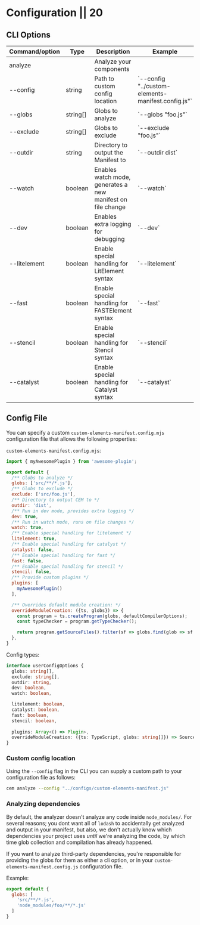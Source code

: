# Configuration || 20

## CLI Options

| Command/option   | Type       | Description                                                 | Example                                                 |
| ---------------- | ---------- | ----------------------------------------------------------- | ------------------------------------------------------- |
| analyze          |            | Analyze your components                                     |                                                         |
| --config         | string     | Path to custom config location                              | \`--config "../custom-elements-manifest.config.js"\`    |
| --globs          | string[]   | Globs to analyze                                            | \`--globs "foo.js"\`                                    |
| --exclude        | string[]   | Globs to exclude                                            | \`--exclude "foo.js"\`                                  |
| --outdir         | string     | Directory to output the Manifest to                         | \`--outdir dist\`                                       |
| --watch          | boolean    | Enables watch mode, generates a new manifest on file change | \`--watch\`                                             |
| --dev            | boolean    | Enables extra logging for debugging                         | \`--dev\`                                               |
| --litelement     | boolean    | Enable special handling for LitElement syntax               | \`--litelement\`                                        |
| --fast           | boolean    | Enable special handling for FASTElement syntax              | \`--fast\`                                              |
| --stencil        | boolean    | Enable special handling for Stencil syntax                  | \`--stencil\`                                           |
| --catalyst       | boolean    | Enable special handling for Catalyst syntax                 | \`--catalyst\`                                          |

## Config File

You can specify a custom `custom-elements-manifest.config.mjs` configuration file that allows the following properties:

`custom-elements-manifest.config.mjs`:
```js
import { myAwesomePlugin } from 'awesome-plugin';

export default {
  /** Globs to analyze */
  globs: ['src/**/*.js'],
  /** Globs to exclude */
  exclude: ['src/foo.js'],
  /** Directory to output CEM to */
  outdir: 'dist',
  /** Run in dev mode, provides extra logging */
  dev: true,
  /** Run in watch mode, runs on file changes */
  watch: true,
  /** Enable special handling for litelement */
  litelement: true,
  /** Enable special handling for catalyst */
  catalyst: false,
  /** Enable special handling for fast */
  fast: false,
  /** Enable special handling for stencil */
  stencil: false,
  /** Provide custom plugins */
  plugins: [
    myAwesomePlugin()
  ],

  /** Overrides default module creation: */
  overrideModuleCreation: ({ts, globs}) => {
    const program = ts.createProgram(globs, defaultCompilerOptions);
    const typeChecker = program.getTypeChecker();

    return program.getSourceFiles().filter(sf => globs.find(glob => sf.fileName.includes(glob)));
  },
}
```

Config types:

```ts
interface userConfigOptions {
  globs: string[],
  exclude: string[],
  outdir: string,
  dev: boolean,
  watch: boolean,

  litelement: boolean,
  catalyst: boolean,
  fast: boolean,
  stencil: boolean,
  
  plugins: Array<() => Plugin>,
  overrideModuleCreation: ({ts: TypeScript, globs: string[]}) => SourceFile[]
}

```

### Custom config location

Using the `--config` flag in the CLI you can supply a custom path to your configuration file as follows:

```bash
cem analyze --config "../configs/custom-elements-manifest.js"
```

### Analyzing dependencies

By default, the analyzer doesn't analyze any code inside `node_modules/`. For several reasons; you dont want all of `lodash` to accidentally get analyzed and output in your manifest, but also, we don't actually know which dependencies your project uses _until_ we're analyzing the code, by which time glob collection and compilation has already happened.

If you want to analyze third-party dependencies, you're responsible for providing the globs for them as either a cli option, or in your `custom-elements-manifest.config.js` configuration file.

Example:
```js
export default {
  globs: [
    'src/**/*.js',
    'node_modules/foo/**/*.js'
  ]
}
```